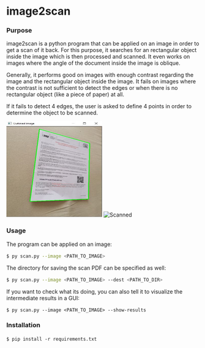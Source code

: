 # image2scan

### Purpose
image2scan is a python program that can be applied on an image in order to get a scan of it back.
For this purpose, it searches for an rectangular object inside the image which is then processed and scanned.
It even works on images where the angle of the document inside the image is oblique. 

Generally, it performs good on images with enough contrast regarding the image and the rectangular object inside the image. 
It fails on images where the contrast is not sufficient to detect the edges or when there is no rectangular object (like a piece of paper) at all.

If it fails to detect 4 edges, the user is asked to define 4 points in order to determine the object to be scanned.

<img src="./img/outlined.JPG" width="250px" height="250px" alt="Outlined">
<img src="./img/scanned.JPG.JPG" width="250px" height="250px" alt="Scanned">

### Usage
The program can be applied on an image:
 
 ```bash
$ py scan.py --image <PATH_TO_IMAGE>
```

The directory for saving the scan PDF can be specified as well:
```bash
$ py scan.py --image <PATH_TO_IMAGE> --dest <PATH_TO_DIR>
```
 
If you want to check what its doing, you can also tell it to visualize the intermediate results in a GUI:
 
 ```
 $ py scan.py --image <PATH_TO_IMAGE> --show-results
```

### Installation
`$ pip install -r requirements.txt`